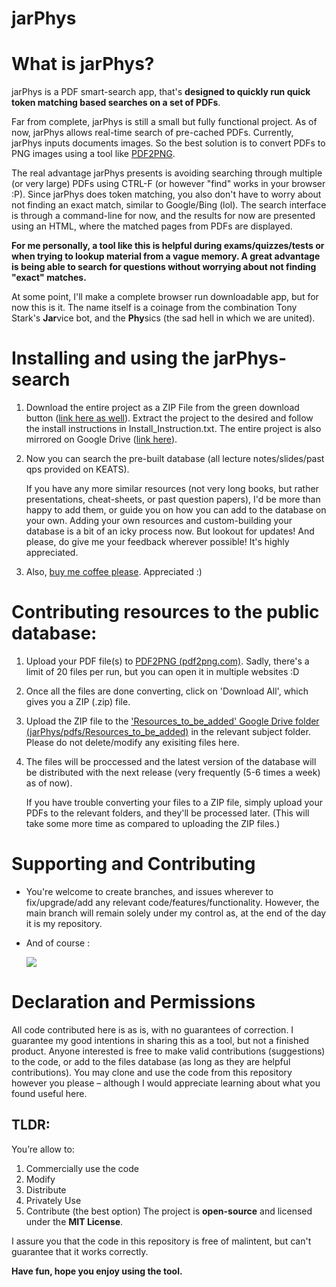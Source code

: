 # **jarPhys**

# What is jarPhys?

jarPhys is a PDF smart-search app, that's **designed to quickly run quick token matching based searches on a set of PDFs**.

Far from complete, jarPhys is still a small but fully functional project. As of now, jarPhys allows real-time search of pre-cached PDFs. 
Currently, jarPhys inputs documents images. So the best solution is to convert PDFs to PNG images using a tool like [PDF2PNG](https://pdf2png.com/). 

The real advantage jarPhys presents is avoiding searching through multiple (or very large) PDFs using CTRL-F (or however "find" works in your browser :P).
Since jarPhys does token matching, you also don't have to worry about not finding an exact match, similar to Google/Bing (lol).
The search interface is through a command-line for now, and the results for now are presented using an HTML, where the matched pages from PDFs are displayed.

**For me personally, a tool like this is helpful during exams/quizzes/tests or when trying to lookup material from a vague memory.
A great advantage is being able to search for questions without worrying about not finding "exact" matches.**

At some point, I'll make a complete browser run downloadable app, but for now this is it.
The name itself is a coinage from the combination Tony Stark's **Jar**vice bot, and the **Phy**sics (the sad hell in which we are united).

# **Installing and using the jarPhys-search**

1. Download the entire project as a ZIP File from the green download button ([link here as well](https://codeload.github.com/Magnus167/jarPhys/zip/refs/heads/main)).
   Extract the project to the desired and follow the install instructions in Install_Instruction.txt. The entire project is also mirrored on Google Drive ([link here](https://drive.google.com/drive/folders/18VgVaxoDj531Imugoc_VvvTUzCvTQdZ9?usp=sharing)).

2. Now you can search the pre-built database (all lecture notes/slides/past qps provided on KEATS).

   If you have any more similar resources (not very long books, but rather presentations, cheat-sheets, or past question papers), I'd be more than happy to add them, or guide you on how you can add to the database on your own. Adding your own resources and custom-building your database is a bit of an icky process now. But lookout for updates!
   And please, do give me your feedback wherever possible! It's highly appreciated.

3. Also, [buy me coffee please](https://www.buymeacoffee.com/pt420). Appreciated :)


# **Contributing resources to the public database**:
1. Upload your PDF file(s) to [PDF2PNG (pdf2png.com)](https://pdf2png.com/). Sadly, there's a limit of 20 files per run, but you can open it in multiple websites :D
2. Once all the files are done converting, click on 'Download All', which gives you a ZIP (.zip) file.
3. Upload the ZIP file to the ['Resources_to_be_added' Google Drive folder (jarPhys/pdfs/Resources_to_be_added)](https://drive.google.com/drive/folders/1VlwK030HcLgWpZKgSjWAITGdqkWpZmyY?usp=sharing) in the relevant subject folder. Please do not delete/modify any exisiting files here. 
4. The files will be proccessed and the latest version of the database will be distributed with the next release (very frequently (5-6 times a week) as of now).

   If you have trouble converting your files to a ZIP file, simply upload your PDFs to the relevant folders, and they'll be processed later. (This will take some more time as compared to uploading the ZIP files.)  


# **Supporting and Contributing** 
- You're welcome to create branches, and issues wherever to fix/upgrade/add any relevant code/features/functionality. However, the main branch will remain solely under my control as, at the end of the day it is my repository.
- And of course :

  <a href="https://www.buymeacoffee.com/pt420"><img src="https://img.buymeacoffee.com/button-api/?text=Buy me a coffee&emoji=&slug=pt420&button_colour=BD5FFF&font_colour=ffffff&font_family=Lato&outline_colour=000000&coffee_colour=FFDD00"></a>

# **Declaration and Permissions**

All code contributed here is as is, with no guarantees of correction. I guarantee my good intentions in sharing this as a tool, but not a finished product. Anyone interested is free to make valid contributions (suggestions) to the code, or add to the files database (as long as they are helpful contributions). You may clone and use the code from this repository however you please – although I would appreciate learning about what you found useful here.

## **TLDR**:

You’re allow to:

1. Commercially use the code
2. Modify
3. Distribute
4. Privately Use
5. Contribute (the best option)
   The project is **open-source** and  licensed under the **MIT License**.

I assure you that the code in this repository is free of malintent, but can't guarantee that it works correctly.  
   
**Have fun, hope you enjoy using the tool.** 
